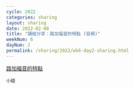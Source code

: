 ```yaml
---
cycle: 2022
categories: sharing
layout: sharing
date: 2022-02-08
title: "讀經分享：路加福音的特點 (音頻)"
weekNum: 6
dayNum: 2
permalink: /sharing/2022/wk6-day2-sharing.html
---
```


[路加福音的特點](https://eccseattle.github.io/media/sharing/2022/wk006/2022-02-08-bin.m4a)

`小錢`
